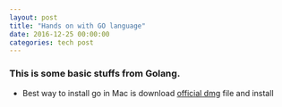 ```yaml
---
layout: post
title: "Hands on with GO language"
date: 2016-12-25 00:00:00
categories: tech post
---
```


### This is some basic stuffs from Golang.
- Best way to install go in Mac is download [official dmg](https://golang.org/dl/) file and install
